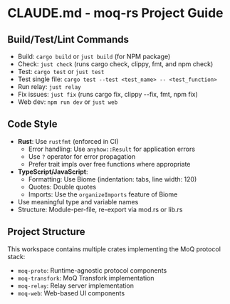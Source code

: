 # CLAUDE.md - moq-rs Project Guide

## Build/Test/Lint Commands
- Build: `cargo build` or `just build` (for NPM package)
- Check: `just check` (runs cargo check, clippy, fmt, and npm check)
- Test: `cargo test` or `just test`
- Test single file: `cargo test --test <test_name> -- <test_function>`
- Run relay: `just relay`
- Fix issues: `just fix` (runs cargo fix, clippy --fix, fmt, npm fix)
- Web dev: `npm run dev` or `just web`

## Code Style
- **Rust**: Use `rustfmt` (enforced in CI)
  - Error handling: Use `anyhow::Result` for application errors
  - Use `?` operator for error propagation
  - Prefer trait impls over free functions where appropriate
- **TypeScript/JavaScript**:
  - Formatting: Use Biome (indentation: tabs, line width: 120)
  - Quotes: Double quotes
  - Imports: Use the `organizeImports` feature of Biome
- Use meaningful type and variable names
- Structure: Module-per-file, re-export via mod.rs or lib.rs

## Project Structure
This workspace contains multiple crates implementing the MoQ protocol stack:
- `moq-proto`: Runtime-agnostic protocol components
- `moq-transfork`: MoQ Transfork implementation
- `moq-relay`: Relay server implementation
- `moq-web`: Web-based UI components